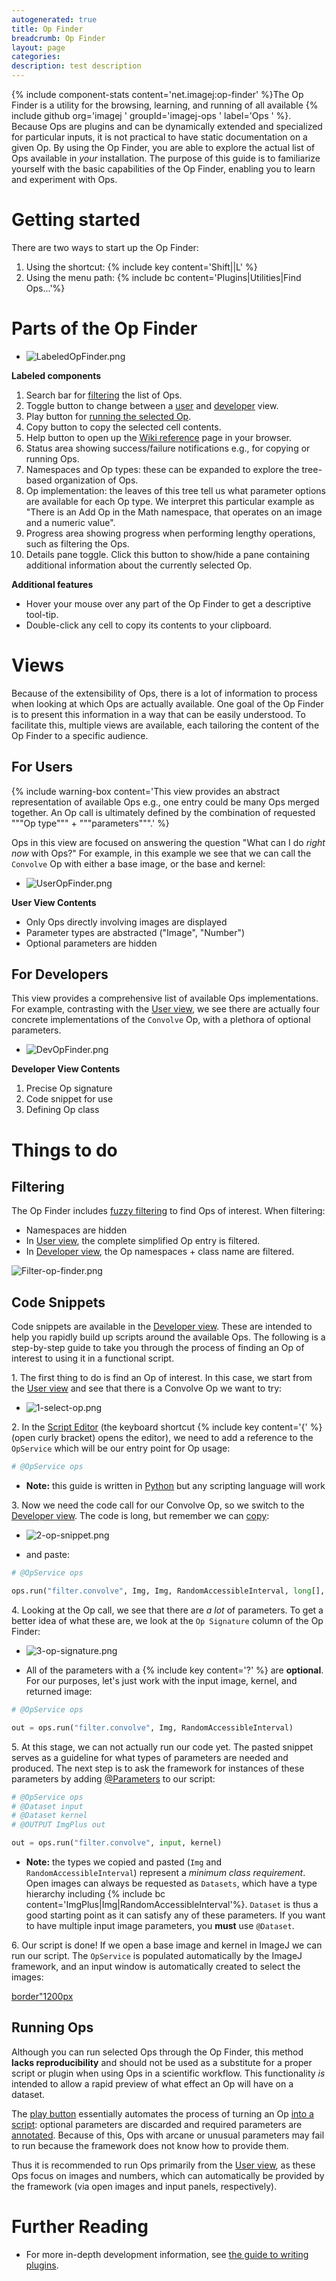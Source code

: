 ```yaml
---
autogenerated: true
title: Op Finder
breadcrumb: Op Finder
layout: page
categories: 
description: test description
---
```


{% include component-stats content='net.imagej:op-finder' %}The Op Finder is a utility for the browsing, learning, and running of all available {% include github org='imagej ' groupId='imagej-ops ' label='Ops ' %}. Because Ops are plugins and can be dynamically extended and specialized for particular inputs, it is not practical to have static documentation on a given Op. By using the Op Finder, you are able to explore the actual list of Ops available in *your* installation. The purpose of this guide is to familiarize yourself with the basic capabilities of the Op Finder, enabling you to learn and experiment with Ops.

# Getting started

There are two ways to start up the Op Finder:

1.  Using the shortcut: {% include key content='Shift||L' %}
2.  Using the menu path: {% include bc content='Plugins|Utilities|Find Ops...'%}

# Parts of the Op Finder

  -   
    ![LabeledOpFinder.png](/images/pages/LabeledOpFinder.png "LabeledOpFinder.png")

**Labeled components**

1.  Search bar for [filtering](#Filtering "wikilink") the list of Ops.
2.  Toggle button to change between a [user](#For_Users "wikilink") and [developer](#For_Developers "wikilink") view.
3.  Play button for [running the selected Op](#Running_Ops "wikilink").
4.  Copy button to copy the selected cell contents.
5.  Help button to open up the [Wiki reference](ImageJ_Ops ) page in your browser.
6.  Status area showing success/failure notifications e.g., for copying or running Ops.
7.  Namespaces and Op types: these can be expanded to explore the tree-based organization of Ops.
8.  Op implementation: the leaves of this tree tell us what parameter options are available for each Op type. We interpret this particular example as "There is an Add Op in the Math namespace, that operates on an image and a numeric value".
9.  Progress area showing progress when performing lengthy operations, such as filtering the Ops.
10. Details pane toggle. Click this button to show/hide a pane containing additional information about the currently selected Op.

**Additional features**

  - Hover your mouse over any part of the Op Finder to get a descriptive tool-tip.
  - Double-click any cell to copy its contents to your clipboard.

# Views

Because of the extensibility of Ops, there is a lot of information to process when looking at which Ops are actually available. One goal of the Op Finder is to present this information in a way that can be easily understood. To facilitate this, multiple views are available, each tailoring the content of the Op Finder to a specific audience.

## For Users

{% include warning-box content='This view provides an abstract representation of available Ops e.g., one entry could be many Ops merged together. An Op call is ultimately defined by the combination of requested """Op type""" + """parameters""".' %}

Ops in this view are focused on answering the question "What can I do *right now* with Ops?" For example, in this example we see that we can call the `Convolve` Op with either a base image, or the base and kernel:

  -   
    ![UserOpFinder.png](/images/pages/UserOpFinder.png "UserOpFinder.png")

**User View Contents**

  - Only Ops directly involving images are displayed
  - Parameter types are abstracted ("Image", "Number")
  - Optional parameters are hidden

## For Developers

This view provides a comprehensive list of available Ops implementations. For example, contrasting with the [User view](#For_Users "wikilink"), we see there are actually four concrete implementations of the `Convolve` Op, with a plethora of optional parameters.

  -   
    ![DevOpFinder.png](/images/pages/DevOpFinder.png "DevOpFinder.png")

**Developer View Contents**

1.  Precise Op signature
2.  Code snippet for use
3.  Defining Op class

# Things to do

## Filtering

The Op Finder includes [fuzzy filtering](Wikipedia_Approximate_string_matching ) to find Ops of interest. When filtering:

  - Namespaces are hidden
  - In [User view](#For_Users "wikilink"), the complete simplified Op entry is filtered.
  - In [Developer view](#For_Developers "wikilink"), the Op namespaces + class name are filtered.

![Filter-op-finder.png](/images/pages/Filter-op-finder.png "Filter-op-finder.png")

## Code Snippets

Code snippets are available in the [Developer view](#For_Developers "wikilink"). These are intended to help you rapidly build up scripts around the available Ops. The following is a step-by-step guide to take you through the process of finding an Op of interest to using it in a functional script.

1\. The first thing to do is find an Op of interest. In this case, we start from the [User view](#For_Users "wikilink") and see that there is a Convolve Op we want to try:

  -   
    ![1-select-op.png](/images/pages/1-select-op.png "1-select-op.png")

2\. In the [Script Editor](Script_Editor ) (the keyboard shortcut {% include key content='{' %} (open curly bracket) opens the editor), we need to add a reference to the `OpService` which will be our entry point for Op usage:

``` python
# @OpService ops
```

  -   
    **Note:** this guide is written in [Python](Jython_Scripting ) but any scripting language will work

3\. Now we need the code call for our Convolve Op, so we switch to the [Developer view](#For_Developers "wikilink"). The code is long, but remember we can [copy](#Parts_of_the_Op_Finder "wikilink"):

  -   
    ![2-op-snippet.png](/images/pages/2-op-snippet.png "2-op-snippet.png")

<!-- end list -->

  -   
    and paste:

<!-- end list -->

``` python
# @OpService ops

ops.run("filter.convolve", Img, Img, RandomAccessibleInterval, long[], OutOfBoundsFactory, OutOfBoundsFactory, RealType, ImgFactory)
```

4\. Looking at the Op call, we see that there are *a lot* of parameters. To get a better idea of what these are, we look at the `Op Signature` column of the Op Finder:

  -   
    ![3-op-signature.png](/images/pages/3-op-signature.png "3-op-signature.png")

<!-- end list -->

  -   
    All of the parameters with a {% include key content='?' %} are **optional**. For our purposes, let's just work with the input image, kernel, and returned image:

<!-- end list -->

``` python
# @OpService ops

out = ops.run("filter.convolve", Img, RandomAccessibleInterval)
```

5\. At this stage, we can not actually run our code yet. The pasted snippet serves as a guideline for what types of parameters are needed and produced. The next step is to ask the framework for instances of these parameters by adding [@Parameters](Script_parameters ) to our script:

``` python
# @OpService ops
# @Dataset input
# @Dataset kernel
# @OUTPUT ImgPlus out

out = ops.run("filter.convolve", input, kernel)
```

  -   
    **Note:** the types we copied and pasted (`Img` and `RandomAccessibleInterval`) represent a *minimum class requirement*. Open images can always be requested as `Datasets`, which have a type hierarchy including {% include bc content='ImgPlus|Img|RandomAccessibleInterval'%}. `Dataset` is thus a good starting point as it can satisfy any of these parameters. If you want to have multiple input image parameters, you **must** use `@Dataset`.

6\. Our script is done\! If we open a base image and kernel in ImageJ we can run our script. The `OpService` is populated automatically by the ImageJ framework, and an input window is automatically created to select the images:

[border"1200px](File_4-run-op.png )

## Running Ops

Although you can run selected Ops through the Op Finder, this method **lacks reproducibility** and should not be used as a substitute for a proper script or plugin when using Ops in a scientific workflow. This functionality *is* intended to allow a rapid preview of what effect an Op will have on a dataset.

The [play button](#Parts_of_the_Op_Finder "wikilink") essentially automates the process of turning an Op [into a script](#Code_Snippets "wikilink"): optional parameters are discarded and required parameters are [annotated](Script_parameters ). Because of this, Ops with arcane or unusual parameters may fail to run because the framework does not know how to provide them.

Thus it is recommended to run Ops primarily from the [User view](#For_Users "wikilink"), as these Ops focus on images and numbers, which can automatically be provided by the framework (via open images and input panels, respectively).

# Further Reading

  - For more in-depth development information, see [the guide to writing plugins](Writing_plugins ).
